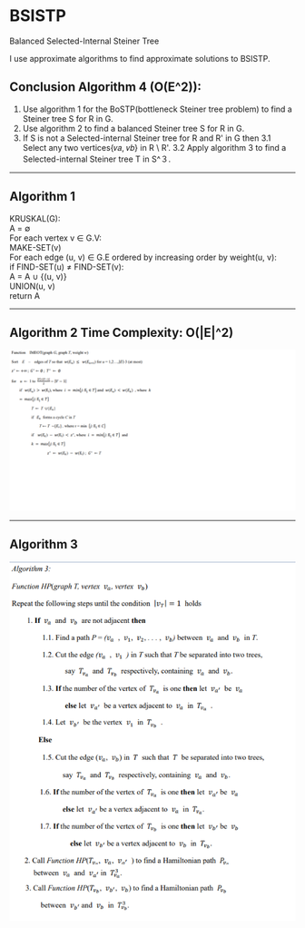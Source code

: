 # BSISTP
Balanced Selected-Internal Steiner Tree

I use approximate algorithms to find approximate solutions to BSISTP.

## Conclusion Algorithm 4 (**O(E^2)**):

1. Use algorithm 1 for the BoSTP(bottleneck Steiner tree problem) to find a Steiner tree S for R in G.
2. Use algorithm 2 to find a balanced Steiner tree S for R in G.
3. If S is not a Selected-internal Steiner tree for R and R' in G 
   then
	3.1 Select any two vertices{𝑣𝑎, 𝑣𝑏} in R \ R'.
	3.2 Apply algorithm 3 to find a Selected-internal Steiner tree T in S^３.
---

## Algorithm 1
KRUSKAL(G):<br>
A = ∅<br>
For each vertex v ∈ G.V:<br>
    MAKE-SET(v)<br>
For each edge (u, v) ∈ G.E ordered by increasing order by weight(u, v):<br>
    if FIND-SET(u) ≠ FIND-SET(v):<br>
    A = A ∪ {(u, v)}<br>
    UNION(u, v)<br>
return A<br>

---
## Algorithm 2 Time Complexity: O(|E|^2)

![](https://github.com/WenHsuanYu/BSISTP/blob/main/pic/alg2.png)

---
## Algorithm 3
![](https://github.com/WenHsuanYu/BSISTP/blob/main/pic/alg3.png)

